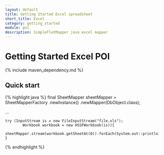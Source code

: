 ```yaml
---
layout: default
title: Getting Started Excel spreadsheet
short_title: Excel
category: getting_started
module: poi
description: SimpleFlatMapper java excel mapper
---
```

# Getting Started Excel POI

{% include maven_dependency.md %}

## Quick start

{% highlight java %}
final SheetMapper<DbObject> sheetMapper =
        SheetMapperFactory
                .newInstance()
                .newMapper(DbObject.class);

...

    try (InputStream is = new FileInputStream("file.xls");
            Workbook workbook = new HSSFWorkbook(is)){
        sheetMapper.stream(workbook.getSheetAt(0)).forEach(System.out::println);
    }
{% endhighlight %}
